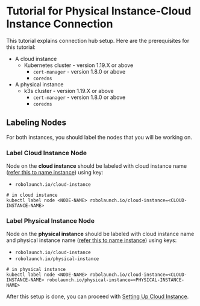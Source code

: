 # Tutorial for Physical Instance-Cloud Instance Connection

This tutorial explains connection hub setup. Here are the prerequisites for this tutorial:

- A cloud instance
  - Kubernetes cluster - version 1.19.X or above
    - `cert-manager` - version 1.8.0 or above
    - `coredns`
- A physical instance
  - k3s cluster - version 1.19.X or above
    - `cert-manager` - version 1.8.0 or above
    - `coredns`

## Labeling Nodes
For both instances, you should label the nodes that you will be working on.

### Label Cloud Instance Node
Node on the **cloud instance** should be labeled with cloud instance name ([refer this to name instance](https://github.com/robolaunch/connection-hub-operator/wiki/Configuration-Tips#naming-instances)) using key:
- `robolaunch.io/cloud-instance`

```
# in cloud instance
kubectl label node <NODE-NAME> robolaunch.io/cloud-instance=<CLOUD-INSTANCE-NAME>
```

### Label Physical Instance Node
Node on the **physical instance** should be labeled with cloud instance name and physical instance name ([refer this to name instance](https://github.com/robolaunch/connection-hub-operator/wiki/Configuration-Tips#naming-instances)) using keys:
- `robolaunch.io/cloud-instance`
- `robolaunch.io/physical-instance`

```
# in physical instance
kubectl label node <NODE-NAME> robolaunch.io/cloud-instance=<CLOUD-INSTANCE-NAME> robolaunch.io/physical-instance=<PHYSICAL-INSTANCE-NAME>
```

After this setup is done, you can proceed with [Setting Up Cloud Instance](https://github.com/robolaunch/connection-hub-operator/wiki/1.-Setting-Up-Cloud-Instance).